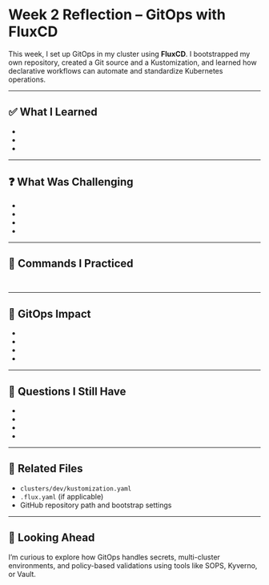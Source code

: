 # Week 2 Reflection – GitOps with FluxCD

This week, I set up GitOps in my cluster using **FluxCD**. I bootstrapped my own repository, created a Git source and a Kustomization, and learned how declarative workflows can automate and standardize Kubernetes operations.

---

## ✅ What I Learned

- 
- 
- 


---

## ❓ What Was Challenging

-
- 
- 
- 


---

## 🧪 Commands I Practiced

```bash



```

---

## 🔁 GitOps Impact

- 
- 
- 
- 


---

## 📝 Questions I Still Have

- 
- 
- 
-


---

## 📎 Related Files

- `clusters/dev/kustomization.yaml`
- `.flux.yaml` (if applicable)
- GitHub repository path and bootstrap settings

---

## 🚀 Looking Ahead

I’m curious to explore how GitOps handles secrets, multi-cluster environments, and policy-based validations using tools like SOPS, Kyverno, or Vault.

